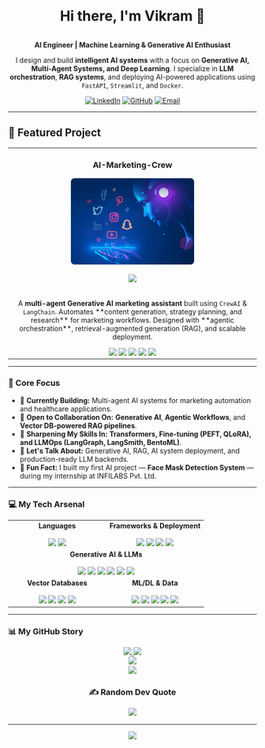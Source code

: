 <div align="center">
  <h1 style="display: inline-block; font-weight: bold;">Hi there, I'm Vikram 👋</h1>
</div>

<div align="center">
  <p>
    <strong>AI Engineer | Machine Learning & Generative AI Enthusiast</strong>
  </p>
  
  <p>
    I design and build <strong>intelligent AI systems</strong> with a focus on <strong>Generative AI, Multi-Agent Systems, and Deep Learning</strong>.  
    I specialize in <strong>LLM orchestration</strong>, <strong>RAG systems</strong>, and deploying AI-powered applications using <code>FastAPI</code>, <code>Streamlit</code>, and <code>Docker</code>.
  </p>
</div>

<p align="center">
  <a href="https://linkedin.com/in/your-linkedin" target="_blank"><img src="https://img.shields.io/badge/LinkedIn-0077B5?style=for-the-badge&logo=linkedin&logoColor=white" alt="LinkedIn"/></a>
  <a href="https://github.com/vikranth007" target="_blank"><img src="https://img.shields.io/badge/GitHub-181717?style=for-the-badge&logo=github&logoColor=white" alt="GitHub"/></a>
  <a href="mailto:yourmail@gmail.com"><img src="https://img.shields.io/badge/Email-D14836?style=for-the-badge&logo=gmail&logoColor=white" alt="Email"/></a>
</p>

---
## 🚀 Featured Project  

<table>
  <tr>
    <td width="100%" valign="top">
      <h3 align="center">AI-Marketing-Crew</h3>
      <div align="center">
        <a href="https://github.com/vikranth007/AI-Marketing-Crew" target="_blank">
          <img src="https://github.com/vikranth007/AI-Marketing-Crew/blob/main/ai.png" alt="AI Marketing Crew" width="250">
        </a>
        <br><br>
        <a href="https://github.com/vikranth007/AI-Marketing-Crew" target="_blank">
          <img src="https://img.shields.io/badge/Project-GenAI-blueviolet?style=for-the-badge"/>
        </a>
        <p>
          <br>
          A <strong>multi-agent Generative AI marketing assistant</strong> built using <code>CrewAI</code> & <code>LangChain</code>.  
          Automates **content generation, strategy planning, and research** for marketing workflows.  
          Designed with **agentic orchestration**, retrieval-augmented generation (RAG), and scalable deployment.
        </p>
        <div align="center">
          <img src="https://img.shields.io/badge/CrewAI-blueviolet?style=for-the-badge" />
          <img src="https://img.shields.io/badge/LangChain-FFFFFF?style=for-the-badge&logo=langchain&logoColor=black"/>
          <img src="https://img.shields.io/badge/Python-3776AB?style=for-the-badge&logo=python&logoColor=white" />
          <img src="https://img.shields.io/badge/FastAPI-009688?style=for-the-badge&logo=fastapi&logoColor=white" />
          <img src="https://img.shields.io/badge/Streamlit-FF4B4B?style=for-the-badge&logo=streamlit&logoColor=white" />
        </div>
      </div>
    </td>
  </tr>
</table>

---

### 🎯 Core Focus
*   🚀 **Currently Building:** Multi-agent AI systems for marketing automation and healthcare applications.<br>
*   🤝 **Open to Collaboration On:** **Generative AI**, **Agentic Workflows**, and **Vector DB-powered RAG pipelines**.<br>
*   🧠 **Sharpening My Skills In:** **Transformers, Fine-tuning (PEFT, QLoRA), and LLMOps (LangGraph, LangSmith, BentoML)**.<br>
*   💬 **Let's Talk About:** Generative AI, RAG, AI system deployment, and production-ready LLM backends.<br>
*   🎉 **Fun Fact:** I built my first AI project — **Face Mask Detection System** — during my internship at INFILABS Pvt. Ltd.<br>

---

### 💻 My Tech Arsenal

<table width="100%">
  <tr>
    <td valign="top" width="50%">
      <div align="center">
        <strong>Languages</strong><br><br>
        <img src="https://img.shields.io/badge/Python-3776AB?style=for-the-badge&logo=python&logoColor=white"/>
        <img src="https://img.shields.io/badge/SQL-025E8C?style=for-the-badge&logo=microsoftsqlserver&logoColor=white"/>
      </div>
    </td>
    <td valign="top" width="50%">
      <div align="center">
        <strong>Frameworks & Deployment</strong><br><br>
        <img src="https://img.shields.io/badge/FastAPI-005571?style=for-the-badge&logo=fastapi"/>
        <img src="https://img.shields.io/badge/Streamlit-FF4B4B?style=for-the-badge&logo=streamlit&logoColor=white"/>
        <img src="https://img.shields.io/badge/Flask-black?style=for-the-badge&logo=flask&logoColor=white"/>
        <img src="https://img.shields.io/badge/Docker-2496ED.svg?style=for-the-badge&logo=docker&logoColor=white"/>
      </div>
    </td>
  </tr>
  <tr>
    <td colspan="2" valign="top">
      <div align="center">
        <strong>Generative AI & LLMs</strong><br><br>
        <img src="https://img.shields.io/badge/LangChain-FFFFFF?style=for-the-badge&logo=langchain&logoColor=black"/>
        <img src="https://img.shields.io/badge/LangGraph-000000?style=for-the-badge"/>
        <img src="https://img.shields.io/badge/CrewAI-blueviolet?style=for-the-badge"/>
        <img src="https://img.shields.io/badge/RAG-blue?style=for-the-badge"/>
        <img src="https://img.shields.io/badge/Transformers-FFD21E?style=for-the-badge&logo=huggingface&logoColor=black"/>
        <img src="https://img.shields.io/badge/PEFT%20(LoRA/QLoRA)-orange.svg?style=for-the-badge" />
      </div>
    </td>
  </tr>
  <tr>
    <td valign="top" width="50%">
      <div align="center">
        <strong>Vector Databases</strong><br><br>
        <img src="https://img.shields.io/badge/FAISS-4A90E2.svg?style=for-the-badge"/>
        <img src="https://img.shields.io/badge/Pinecone-0B5CD3.svg?style=for-the-badge&logo=pinecone&logoColor=white"/>
        <img src="https://img.shields.io/badge/ChromaDB-5A43C2.svg?style=for-the-badge"/>
        <img src="https://img.shields.io/badge/Weaviate-FF6F00.svg?style=for-the-badge&logo=weaviate&logoColor=white"/>
      </div>
    </td>
    <td valign="top" width="50%">
      <div align="center">
        <strong>ML/DL & Data</strong><br><br>
        <img src="https://img.shields.io/badge/PyTorch-EE4C2C.svg?style=for-the-badge&logo=PyTorch&logoColor=white"/>
        <img src="https://img.shields.io/badge/TensorFlow-FF6F00.svg?style=for-the-badge&logo=TensorFlow&logoColor=white"/>
        <img src="https://img.shields.io/badge/scikit--learn-F7931E.svg?style=for-the-badge&logo=scikit-learn&logoColor=white"/>
        <img src="https://img.shields.io/badge/pandas-150458.svg?style=for-the-badge&logo=pandas&logoColor=white"/>
        <img src="https://img.shields.io/badge/numpy-013243.svg?style=for-the-badge&logo=numpy&logoColor=white"/>
      </div>
    </td>
  </tr>
</table>

---

### 📊 My GitHub Story
<p align="center">
  <a href="https://github.com/vikranth007">
    <img src="https://github-readme-stats.vercel.app/api?username=vikranth007&theme=merko&hide_border=false&include_all_commits=true&count_private=true" />
    <img src="https://nirzak-streak-stats.vercel.app/?user=vikranth007&theme=merko&hide_border=false" />
    <br/>
    <img src="https://github-readme-stats.vercel.app/api/top-langs/?username=vikranth007&theme=merko&layout=compact" />
    <br/>
    <img src="https://github-profile-trophy.vercel.app/?username=vikranth007&theme=dracula&no-frame=false&no-bg=true&margin-w=4"/>
  </a>
</p>

<div align="center">

### ✍️ Random Dev Quote
![](https://quotes-github-readme.vercel.app/api?type=horizontal&theme=gruvbox)

</div>

---
<p align="center">
  <a href="https://visitcount.itsvg.in">
    <img src="https://visitcount.itsvg.in/api?id=vikranth007&icon=0&color=0" />
  </a>
</p>
